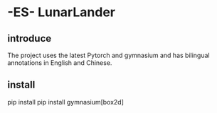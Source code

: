 # -ES- LunarLander
## introduce  
The project uses the latest Pytorch and gymnasium and has bilingual annotations in English and Chinese.  
## install  
pip install pip install gymnasium[box2d]  
